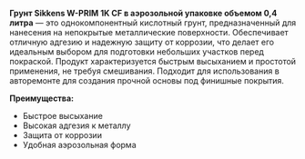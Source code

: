 **Грунт Sikkens W-PRIM 1K CF в аэрозольной упаковке объемом 0,4 литра** — это однокомпонентный кислотный грунт, предназначенный для нанесения на непокрытые металлические поверхности. Обеспечивает отличную адгезию и надежную защиту от коррозии, что делает его идеальным выбором для подготовки небольших участков перед покраской. Продукт характеризуется быстрым высыханием и простотой применения, не требуя смешивания. Подходит для использования в авторемонте для создания прочной основы под финишные покрытия.

**Преимущества:**

- Быстрое высыхание
- Высокая адгезия к металлу
- Защита от коррозии
- Удобная аэрозольная форма
